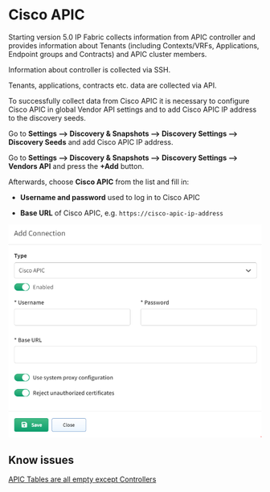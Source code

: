 # Cisco APIC

Starting version 5.0 IP Fabric collects information from APIC controller and provides information about Tenants (including Contexts/VRFs, Applications, Endpoint groups and Contracts) and APIC cluster members.

Information about controller is collected via SSH.

Tenants, applications, contracts etc. data are collected via API.

To successfully collect data from Cisco APIC it is necessary to configure Cisco APIC in global Vendor API settings and to add Cisco APIC IP address to the discovery seeds.

Go to **Settings --> Discovery & Snapshots --> Discovery Settings --> Discovery
Seeds** and add Cisco APIC IP address.

Go to **Settings --> Discovery & Snapshots --> Discovery Settings --> Vendors
API** and press the **+Add** button.

Afterwards, choose **Cisco APIC** from the list and fill in:

- **Username and password** used to log in to Cisco APIC

- **Base URL** of Cisco APIC, e.g. `https://cisco-apic-ip-address`

![Cisco APIC api add](cisco/apic/ciscoApicAPIAdd.png)

## Know issues

[APIC Tables are all empty except Controllers](../../../../support/known_issues/Vendors/cisco/apic_tables_empty.md)
